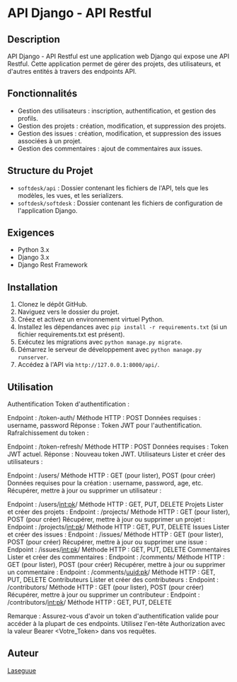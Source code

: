 # API Django - API Restful

## Description
API Django - API Restful est une application web Django qui expose une API Restful. Cette application permet de gérer des projets, des utilisateurs, et d'autres entités à travers des endpoints API.

## Fonctionnalités
- Gestion des utilisateurs : inscription, authentification, et gestion des profils.
- Gestion des projets : création, modification, et suppression des projets.
- Gestion des issues : création, modification, et suppression des issues associées à un projet.
- Gestion des commentaires : ajout de commentaires aux issues.

## Structure du Projet
- `softdesk/api` : Dossier contenant les fichiers de l'API, tels que les modèles, les vues, et les serializers.
- `softdesk/softdesk` : Dossier contenant les fichiers de configuration de l'application Django.

## Exigences
- Python 3.x
- Django 3.x
- Django Rest Framework

## Installation
1. Clonez le dépôt GitHub.
2. Naviguez vers le dossier du projet.
3. Créez et activez un environnement virtuel Python.
4. Installez les dépendances avec `pip install -r requirements.txt` (si un fichier requirements.txt est présent).
5. Exécutez les migrations avec `python manage.py migrate`.
6. Démarrez le serveur de développement avec `python manage.py runserver`.
7. Accédez à l'API via `http://127.0.0.1:8000/api/`.

## Utilisation
Authentification
Token d'authentification :

Endpoint : /token-auth/
Méthode HTTP : POST
Données requises : username, password
Réponse : Token JWT pour l'authentification.
Rafraîchissement du token :

Endpoint : /token-refresh/
Méthode HTTP : POST
Données requises : Token JWT actuel.
Réponse : Nouveau token JWT.
Utilisateurs
Lister et créer des utilisateurs :

Endpoint : /users/
Méthode HTTP : GET (pour lister), POST (pour créer)
Données requises pour la création : username, password, age, etc.
Récupérer, mettre à jour ou supprimer un utilisateur :

Endpoint : /users/<int:pk>/
Méthode HTTP : GET, PUT, DELETE
Projets
Lister et créer des projets :
Endpoint : /projects/
Méthode HTTP : GET (pour lister), POST (pour créer)
Récupérer, mettre à jour ou supprimer un projet :
Endpoint : /projects/<int:pk>/
Méthode HTTP : GET, PUT, DELETE
Issues
Lister et créer des issues :
Endpoint : /issues/
Méthode HTTP : GET (pour lister), POST (pour créer)
Récupérer, mettre à jour ou supprimer une issue :
Endpoint : /issues/<int:pk>/
Méthode HTTP : GET, PUT, DELETE
Commentaires
Lister et créer des commentaires :
Endpoint : /comments/
Méthode HTTP : GET (pour lister), POST (pour créer)
Récupérer, mettre à jour ou supprimer un commentaire :
Endpoint : /comments/<uuid:pk>/
Méthode HTTP : GET, PUT, DELETE
Contributeurs
Lister et créer des contributeurs :
Endpoint : /contributors/
Méthode HTTP : GET (pour lister), POST (pour créer)
Récupérer, mettre à jour ou supprimer un contributeur :
Endpoint : /contributors/<int:pk>/
Méthode HTTP : GET, PUT, DELETE

Remarque : Assurez-vous d'avoir un token d'authentification valide pour accéder à la plupart de ces endpoints. Utilisez l'en-tête Authorization avec la valeur Bearer <Votre_Token> dans vos requêtes.



## Auteur
[Laseguue](https://github.com/Laseguue)
